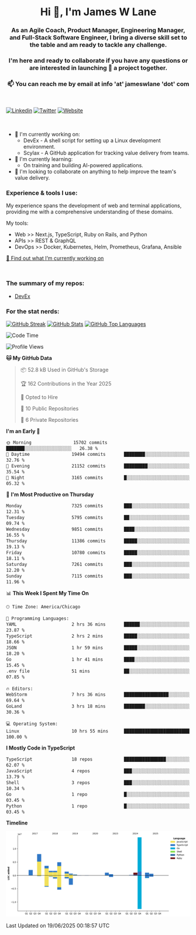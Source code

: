<h1 align="center">Hi 👋, I'm James W Lane</h1>
<h3 align="center">As an Agile Coach, Product Manager, Engineering Manager, and Full-Stack Software Engineer, I bring a diverse skill set to the table and am ready to tackle any challenge.</h3>
<h3 align="center">I'm here and ready to collaborate if you have any questions or are interested in launching 🚀 a project together.</h3>

<div style="margin-top: 16px;" />

<h3 align="center">📫 You can reach me by email at info 'at' jameswlane 'dot' com</h3>

<div style="margin-top: 48px;" />

[![Linkedin](https://img.shields.io/badge/LinkedIn-0077B5?style=for-the-badge&logo=linkedin&logoColor=white)](https://www.linkedin.com/in/jameswlane/)
[![Twitter](https://img.shields.io/badge/Twitter-1DA1F2?style=for-the-badge&logo=twitter&logoColor=white)](https://x.com/jameswlane)
[![Website](https://img.shields.io/website?down_color=red&down_message=offline&style=for-the-badge&up_color=green&up_message=up&url=https%3A%2F%2Fwww.jameswlane.com)](https://www.jameswlane.com)

<div style="margin-top: 48px;" />

- 🔭 I'm currently working on:
  - DevEx - A shell script for setting up a Linux development environment.
  - Scylax - A GitHub application for tracking value delivery from teams.
- 🌱 I'm currently learning:
  - On training and building AI-powered applications.
- 👯 I'm looking to collaborate on anything to help improve the team's value delivery.

### Experience & tools I use:

My experience spans the development of web and terminal applications, providing me with a comprehensive understanding of these domains.

My tools:
- Web >> Next.js, TypeScript, Ruby on Rails, and Python
- APIs >> REST & GraphQL
- DevOps >> Docker, Kubernetes, Helm, Prometheus, Grafana, Ansible

[🔭 Find out what I’m currently working on](https://www.jameswlane.com/now)  

<div style="margin-top: 50px;"/>

### The summary of my repos:
- [DevEx](https://github.com/jameswlane/devex)  

### For the stat nerds:
[![GitHub Streak](https://github-readme-streak-stats.herokuapp.com?user=jameswlane&theme=tokyonight)](https://git.io/streak-stats)
[![GitHub Stats](https://github-readme-stats.vercel.app/api?username=jameswlane&show_icons=true&theme=tokyonight)](https://github-readme-stats.vercel.app)
[![GitHub Top Languages](https://github-readme-stats.vercel.app/api/top-langs?username=jameswlane&show_icons=true&locale=en&layout=compact&theme=tokyonight)](https://github-readme-stats.vercel.app)

<!--START_SECTION:waka-->
![Code Time](http://img.shields.io/badge/Code%20Time-578%20hrs%2019%20mins-blue)

![Profile Views](http://img.shields.io/badge/Profile%20Views-0-blue)

**🐱 My GitHub Data** 

> 📦 52.8 kB Used in GitHub's Storage 
 > 
> 🏆 162 Contributions in the Year 2025
 > 
> 💼 Opted to Hire
 > 
> 📜 10 Public Repositories 
 > 
> 🔑 6 Private Repositories 
 > 
**I'm an Early 🐤** 

```text
🌞 Morning                15702 commits       ███████░░░░░░░░░░░░░░░░░░   26.38 % 
🌆 Daytime                19494 commits       ████████░░░░░░░░░░░░░░░░░   32.76 % 
🌃 Evening                21152 commits       █████████░░░░░░░░░░░░░░░░   35.54 % 
🌙 Night                  3165 commits        █░░░░░░░░░░░░░░░░░░░░░░░░   05.32 % 
```
📅 **I'm Most Productive on Thursday** 

```text
Monday                   7325 commits        ███░░░░░░░░░░░░░░░░░░░░░░   12.31 % 
Tuesday                  5795 commits        ██░░░░░░░░░░░░░░░░░░░░░░░   09.74 % 
Wednesday                9851 commits        ████░░░░░░░░░░░░░░░░░░░░░   16.55 % 
Thursday                 11386 commits       █████░░░░░░░░░░░░░░░░░░░░   19.13 % 
Friday                   10780 commits       █████░░░░░░░░░░░░░░░░░░░░   18.11 % 
Saturday                 7261 commits        ███░░░░░░░░░░░░░░░░░░░░░░   12.20 % 
Sunday                   7115 commits        ███░░░░░░░░░░░░░░░░░░░░░░   11.96 % 
```


📊 **This Week I Spent My Time On** 

```text
🕑︎ Time Zone: America/Chicago

💬 Programming Languages: 
YAML                     2 hrs 36 mins       ██████░░░░░░░░░░░░░░░░░░░   23.87 % 
TypeScript               2 hrs 2 mins        █████░░░░░░░░░░░░░░░░░░░░   18.66 % 
JSON                     1 hr 59 mins        █████░░░░░░░░░░░░░░░░░░░░   18.20 % 
Go                       1 hr 41 mins        ████░░░░░░░░░░░░░░░░░░░░░   15.45 % 
.env file                51 mins             ██░░░░░░░░░░░░░░░░░░░░░░░   07.85 % 

🔥 Editors: 
WebStorm                 7 hrs 36 mins       █████████████████░░░░░░░░   69.64 % 
GoLand                   3 hrs 18 mins       ████████░░░░░░░░░░░░░░░░░   30.36 % 

💻 Operating System: 
Linux                    10 hrs 55 mins      █████████████████████████   100.00 % 
```

**I Mostly Code in TypeScript** 

```text
TypeScript               18 repos            ████████████████░░░░░░░░░   62.07 % 
JavaScript               4 repos             ███░░░░░░░░░░░░░░░░░░░░░░   13.79 % 
Shell                    3 repos             ███░░░░░░░░░░░░░░░░░░░░░░   10.34 % 
Go                       1 repo              █░░░░░░░░░░░░░░░░░░░░░░░░   03.45 % 
Python                   1 repo              █░░░░░░░░░░░░░░░░░░░░░░░░   03.45 % 
```



**Timeline**

![Lines of Code chart](https://raw.githubusercontent.com/jameswlane/jameswlane/main/assets/bar_graph.png)


 Last Updated on 19/06/2025 00:18:57 UTC
<!--END_SECTION:waka-->
